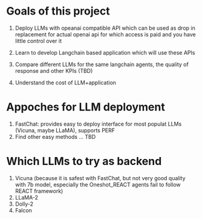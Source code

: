 # Goals of this project

1. Deploy LLMs with opeanai compatible API which can be used as drop in replacement for actual openai api for which access is paid and you have little control over it

2. Learn to develop Langchain based application  which will use these APIs 

3. Compare different LLMs for the same langchain agents, the quality of response and other KPIs (TBD)

4. Understand the cost of LLM+application 



# Appoches for LLM deployment

1. FastChat: provides easy to deploy interface for most populat LLMs (Vicuna, maybe LLaMA),  supports PERF
2. Find other easy methods ... TBD


# Which LLMs to try as backend

1. Vicuna (because it is safest with FastChat, but not very good quality with 7b model, especially the Oneshot_REACT agents fail to follow REACT framework)
2. LLaMA-2
3. Dolly-2
4. Falcon 


